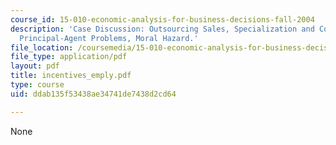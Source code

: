 ```yaml
---
course_id: 15-010-economic-analysis-for-business-decisions-fall-2004
description: 'Case Discussion: Outsourcing Sales, Specialization and Comparative Sales,
  Principal-Agent Problems, Moral Hazard.'
file_location: /coursemedia/15-010-economic-analysis-for-business-decisions-fall-2004/ddab135f53438ae34741de7438d2cd64_incentives_emply.pdf
file_type: application/pdf
layout: pdf
title: incentives_emply.pdf
type: course
uid: ddab135f53438ae34741de7438d2cd64

---
```

None